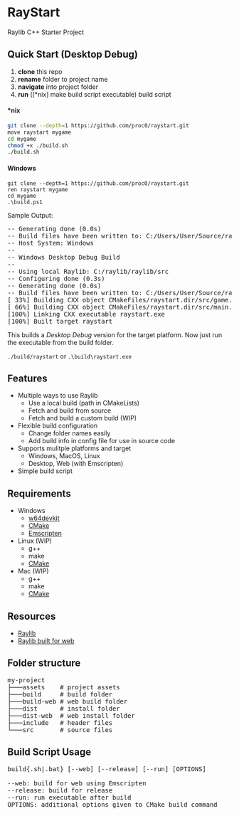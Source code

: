 # RayStart

Raylib C++ Starter Project

## Quick Start (Desktop Debug)

1. **clone** this repo
2. **rename** folder to project name
3. **navigate** into project folder
4. **run** ([\*nix] make build script executable) build script

#### \*nix

```bash
git clone --depth=1 https://github.com/proc0/raystart.git
move raystart mygame
cd mygame
chmod +x ./build.sh
./build.sh
```

#### Windows

```shell
git clone --depth=1 https://github.com/proc0/raystart.git
ren raystart mygame
cd mygame
.\build.ps1
```

Sample Output:

<pre>
-- Generating done (0.0s)
-- Build files have been written to: C:/Users/User/Source/raystart/build
-- Host System: Windows
--
-- Windows Desktop Debug Build
--
-- Using local Raylib: C:/raylib/raylib/src
-- Configuring done (0.3s)
-- Generating done (0.0s)
-- Build files have been written to: C:/Users/User/Source/raystart/build
[ 33%] Building CXX object CMakeFiles/raystart.dir/src/game.cpp.obj
[ 66%] Building CXX object CMakeFiles/raystart.dir/src/main.cpp.obj
[100%] Linking CXX executable raystart.exe
[100%] Built target raystart
</pre>

This builds a _Desktop Debug_ version for the target platform.
Now just run the executable from the build folder.

`./build/raystart` or `.\build\raystart.exe`

## Features

- Multiple ways to use Raylib
  - Use a local build (path in CMakeLists)
  - Fetch and build from source
  - Fetch and build a custom build (WIP)
- Flexible build configuration
  - Change folder names easily
  - Add build info in config file for use in source code
- Supports mulitple platforms and target
  - Windows, MacOS, Linux
  - Desktop, Web (with Emscripten)
- Simple build script

## Requirements

- Windows
  - [w64devkit](https://github.com/skeeto/w64devkit)
  - [CMake](https://cmake.org)
  - [Emscripten](https://emscripten.org)
- Linux (WIP)
  - g++
  - make
  - [CMake](https://cmake.org)
- Mac (WIP)
  - g++
  - make
  - [CMake](https://cmake.org)

## Resources

- [Raylib](https://github.com/raysan5/raylib)
- [Raylib built for web](<https://github.com/raysan5/raylib/wiki/Working-for-Web-(HTML5)>)

## Folder structure

<pre>
my-project
├───assets    # project assets
├───build     # build folder
├───build-web # web build folder
├───dist      # install folder
├───dist-web  # web install folder
├───include   # header files
└───src       # source files
</pre>

## Build Script Usage

<pre>
build{.sh|.bat} [--web] [--release] [--run] [OPTIONS]

--web: build for web using Emscripten
--release: build for release
--run: run executable after build
OPTIONS: additional options given to CMake build command
</pre>

